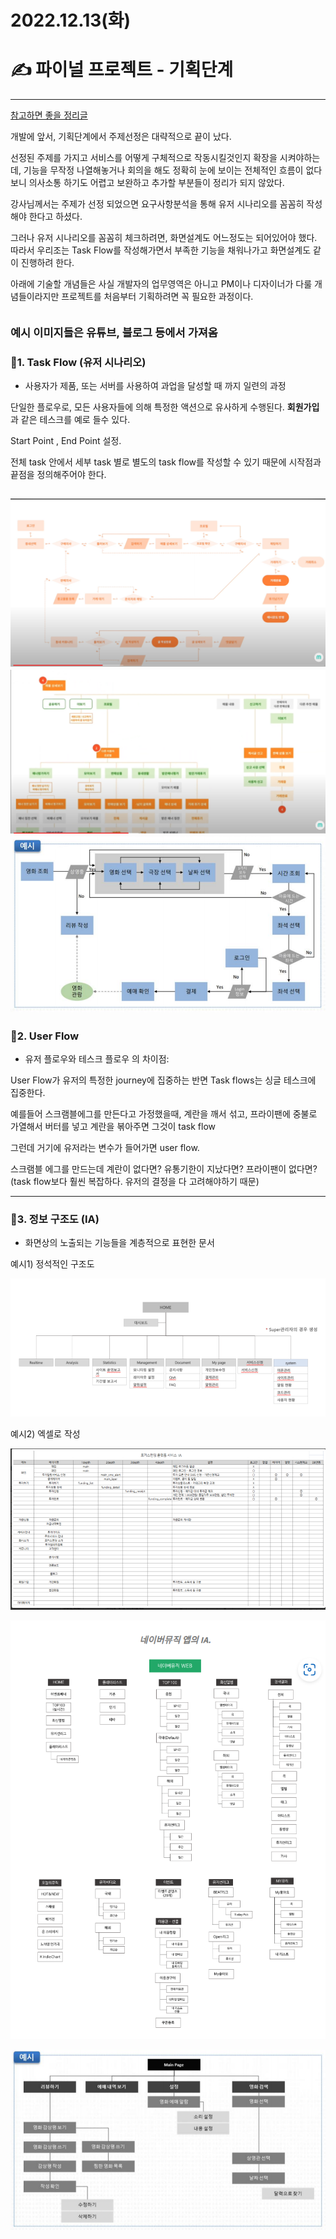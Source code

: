 # 2022.12.13(화)

# ✍️ 파이널 프로젝트 - 기획단계


---


[참고하면 좋을 정리글](https://www.mobiinside.co.kr/2020/03/02/planning-best5/)

개발에 앞서, 기획단계에서 주제선정은 대략적으로 끝이 났다. 

선정된 주제를 가지고 서비스를 어떻게 구체적으로 작동시킬것인지 확장을 시켜야하는데, 기능을 무작정 나열해놓거나 회의을 해도 정확히 눈에 보이는 전체적인 흐름이 없다보니 의사소통 하기도 어렵고 보완하고 추가할 부분들이 정리가 되지 않았다.

강사님께서는 주제가 선정 되었으면 요구사항분석을 통해 유저 시나리오를 꼼꼼히 작성해야 한다고 하셨다.

그러나 유저 시나리오를 꼼꼼히 체크하려면, 화면설계도 어느정도는 되어있어야 했다. 따라서 우리조는 Task Flow를 작성해가면서 부족한 기능을 채워나가고 화면설계도 같이 진행하려 한다.

아래에 기술할 개념들은 사실 개발자의 업무영역은 아니고 PM이나 디자이너가 다룰 개념들이라지만 프로젝트를 처음부터 기획하려면 꼭 필요한 과정이다.

<sub>예시 이미지들은 유튜브, 블로그 등에서 가져옴</sub>
---

### 🖤1. Task Flow (유저 시나리오)

- 사용자가 제품, 또는 서버를 사용하여 과업을 달성할 때 까지 일련의 과정

단일한 플로우로, 모든 사용자들에 의해 특정한 액션으로 유사하게 수행된다. **회원가입**과 같은 테스크를 예로 들수 있다.

Start Point , End Point 설정.

전체 task 안에서 세부 task 별로 별도의 task flow를 작성할 수 있기 때문에 시작점과 끝점을 정의해주어야 한다.

![Untitled](/img/TaskFlow01.png)
![Untitled](/img/TaskFlow02.png)
![Untitled](/img/TaskFlow03.png)
---

### 💚2. User Flow

- 유저 플로우와 테스크 플로우 의 차이점:

 User Flow가 유저의 특정한 journey에 집중하는 반면 Task flows는 싱글 테스크에 집중한다. 

예를들어 스크램블에그를 만든다고 가정했을때, 계란을 깨서 섞고,  프라이팬에 중불로 가열해서 버터를 넣고 계란을 볶아주면 그것이 task flow

그런데 거기에 유저라는 변수가 들어가면 user flow.

스크램블 에그를 만드는데 계란이 없다면? 유통기한이 지났다면? 프라이팬이 없다면? (task flow보다 훨씬 복잡하다. 유저의 결정을 다 고려해야하기 때문)

---

### 💜3. 정보 구조도 (IA)

- 화면상의 노출되는 기능들을 계층적으로 표현한 문서

예시1) 정석적인 구조도

![Untitled](/img/IA01.png)

예시2) 엑셀로 작성

![Untitled](/img/IA02.png)

![Untitled](/img/IA03.png)


![Untitled](/img/IA04.png)



